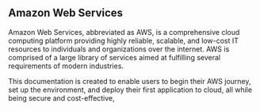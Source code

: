 ## Amazon Web Services 
Amazon Web Services, abbreviated as AWS, is a comprehensive cloud computing platform
providing highly reliable, scalable, and low-cost IT resources to individuals and organizations
over the internet. AWS is comprised of a large library of services aimed at fulfilling several
requirements of modern industries.

This documentation is created to enable users to begin their AWS journey, set up the environment, and deploy their first application to cloud, all while being secure and cost-effective, 
